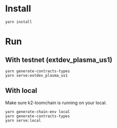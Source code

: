 # Install
```
yarn install
```

# Run
## With testnet (extdev_plasma_us1)
```
yarn generate-contracts-types
yarn serve:extdev_plasma_us1
```

## With local
Make sure k2-loomchain is running on your local.
```
yarn generate-chain-env local
yarn generate-contracts-types
yarn serve:local
```
